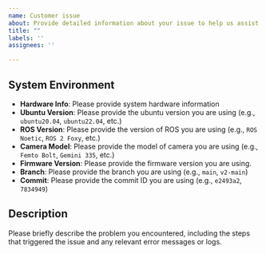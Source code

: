 ```yaml
---
name: Customer issue
about: Provide detailed information about your issue to help us assist you
title: ""
labels: ''
assignees: ''

---
```


## System Environment

- **Hardware Info**: Please provide system hardware information
- **Ubuntu Version**: Please provide the ubuntu version you are using (e.g., `ubuntu20.04`, `ubuntu22.04`, etc.)
- **ROS Version**: Please provide the version of ROS you are using (e.g., `ROS Noetic`, `ROS 2 Foxy`, etc.)
- **Camera Model**: Please provide the model of camera you are using (e.g., `Femto Bolt`, `Gemini 335`, etc.)
- **Firmware Version**: Please provide the firmware version you are using.
- **Branch**: Please provide the branch you are using (e.g., `main`, `v2-main`)
- **Commit**: Please provide the commit ID you are using (e.g., `e2493a2`, `7834949`)

## Description

Please briefly describe the problem you encountered, including the steps that triggered the issue and any relevant error messages or logs.

